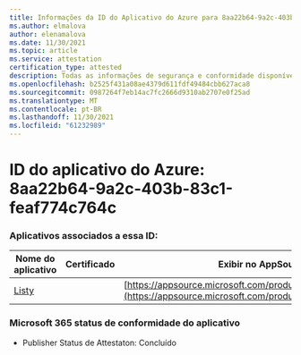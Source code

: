 ```yaml
---
title: Informações da ID do Aplicativo do Azure para 8aa22b64-9a2c-403b-83c1-feaf774c764c
ms.author: elmalova
author: elenamalova
ms.date: 11/30/2021
ms.topic: article
ms.service: attestation
certification_type: attested
description: Todas as informações de segurança e conformidade disponíveis para 8aa22b64-9a2c-403b-83c1-feaf774c764c.
ms.openlocfilehash: b2525f431a08ae4379d611fdf49484cbb627aca8
ms.sourcegitcommit: 0987264f7eb14ac7fc2666d9310ab2707e0f25ad
ms.translationtype: MT
ms.contentlocale: pt-BR
ms.lasthandoff: 11/30/2021
ms.locfileid: "61232989"
---
```

# <a name="azure-app-id-8aa22b64-9a2c-403b-83c1-feaf774c764c"></a>ID do aplicativo do Azure: 8aa22b64-9a2c-403b-83c1-feaf774c764c


### <a name="apps-associated-with-this-id"></a>Aplicativos associados a essa ID:
| **Nome do aplicativo** | **Certificado** | **Exibir no AppSource** |
|--------------|---------------|-----------------------|
| [Listy](https://docs.microsoft.com/microsoft-365-app-certification/forward/WA200000798) |  | [https://appsource.microsoft.com/product/office/WA200000798](https://appsource.microsoft.com/product/office/WA200000798) |

### <a name="microsoft-365-app-compliance-status"></a>Microsoft 365 status de conformidade do aplicativo
- Publisher Status de Attestaton: Concluído
